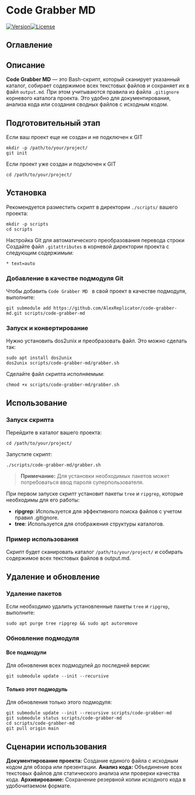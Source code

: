 # Code Grabber MD

[![Version](https://img.shields.io/badge/version-1.0-blue)](https://github.com/AlexReplicator/code-grabber-md)[![License](https://img.shields.io/badge/license-MIT-green)](https://github.com/AlexReplicator/code-grabber-md/blob/main/LICENSE)

## Оглавление

## Описание

**Code Grabber MD** — это Bash-скрипт, который сканирует указанный каталог, собирает содержимое всех текстовых файлов и сохраняет их в файл `output.md`. При этом учитываются правила из файла `.gitignore` корневого каталога проекта. Это удобно для документирования, анализа кода или создания сводных файлов с исходным кодом.

## Подготовительный этап

Если ваш проект еще не создан и не подключен к GIT

```
mkdir -p /path/to/your/project/
git init
```

Если проект уже создан и подключен к GIT

```
cd /path/to/your/project/
```
## Установка
Рекомендуется разместить скрипт в директории `./scripts/` вашего проекта:

```
mkdir -p scripts
cd scripts
```

Настройка Git для автоматического преобразования перевода строки
Создайте файл `.gitattributes` в корневой директории проекта с следующим содержимым:

```
* text=auto
```

### Добавление в качестве подмодуля Git

Чтобы добавить `Code Grabber MD ` в свой проект в качестве подмодуля, выполните:

`git submodule add https://github.com/AlexReplicator/code-grabber-md.git scripts/code-grabber-md`

### Запуск и конвертирование

Нужно установить dos2unix и преобразовать файл. Это можно сделать так:

```
sudo apt install dos2unix
dos2unix scripts/code-grabber-md/grabber.sh
```

Сделайте файл скрипта исполняемым:

`chmod +x scripts/code-grabber-md/grabber.sh`

## Использование

### Запуск скрипта

Перейдите в каталог вашего проекта:

```
cd /path/to/your/project/
```

Запустите скрипт:

```
./scripts/code-grabber-md/grabber.sh
```

>**Примечание:** Для установки необходимых пакетов может потребоваться ввод пароля суперпользователя.

При первом запуске скрипт установит пакеты `tree` и `ripgrep`, которые необходимы для его работы:

- **ripgrep**: Используется для эффективного поиска файлов с учетом правил .gitignore.
- **tree**: Используется для отображения структуры каталогов.

### Пример использования

Скрипт будет сканировать каталог `/path/to/your/project/` и собирать содержимое всех текстовых файлов в output.md.

## Удаление и обновление

### Удаление пакетов

Если необходимо удалить установленные пакеты `tree` и `ripgrep`, выполните:

```
sudo apt purge tree ripgrep && sudo apt autoremove
```

### Обновление подмодуля

#### Все подмодули

Для обновления всех подмодулей до последней версии:

```
git submodule update --init --recursive
```

#### Только этот подмодуль

Для обновления только этого подмодуля:

```
git submodule update --init --recursive scripts/code-grabber-md
git submodule status scripts/code-grabber-md
cd scripts/code-grabber-md
git pull origin main
```


## Сценарии использования

**Документирование проекта:** Создание единого файла с исходным кодом для обзора или презентации.
**Анализ кода:** Объединение всех текстовых файлов для статического анализа или проверки качества кода.
**Архивирование:** Сохранение резервной копии исходного кода в удобочитаемом формате.